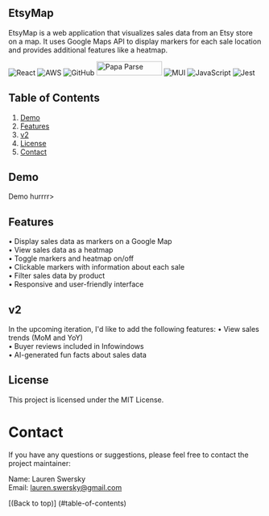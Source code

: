 ## EtsyMap

EtsyMap is a web application that visualizes sales data from an Etsy store on a map. It uses Google Maps API to display markers for each sale location and provides additional features like a heatmap.

![React](https://img.shields.io/badge/react-%2320232a.svg?style=for-the-badge&logo=react&logoColor=%2361DAFB) ![AWS](https://img.shields.io/badge/AWS-%23FF9900.svg?style=for-the-badge&logo=amazon-aws&logoColor=white) ![GitHub](https://img.shields.io/badge/github-%23121011.svg?style=for-the-badge&logo=github&logoColor=white) <img src="https://blog.donazzon.com/wp-content/uploads/2020/06/image-12.png" alt="Papa Parse" style="height: 28px; width: 130px;"/> ![MUI](https://img.shields.io/badge/MUI-%230081CB.svg?style=for-the-badge&logo=mui&logoColor=white) ![JavaScript](https://img.shields.io/badge/javascript-%23323330.svg?style=for-the-badge&logo=javascript&logoColor=%23F7DF1E) ![Jest](https://img.shields.io/badge/-jest-%23C21325?style=for-the-badge&logo=jest&logoColor=white) 


## Table of Contents

1. [Demo](#demo)<br />
2. [Features](#features) <br />
3. [v2](#v2-additions) <br />
4. [License](#license) <br /> 
5. [Contact](#contact)
 
## Demo

Demo hurrrr>

## Features

• Display sales data as markers on a Google Map <br />
• View sales data as a heatmap <br />
• Toggle markers and heatmap on/off<br />
• Clickable markers with information about each sale<br />
• Filter sales data by product<br />
• Responsive and user-friendly interface<br />

## v2 

In the upcoming iteration, I'd like to add the following features:
• View sales trends (MoM and YoY)<br />
• Buyer reviews included in Infowindows<br />
• AI-generated fun facts about sales data<br />

## License

This project is licensed under the MIT License.

# Contact

If you have any questions or suggestions, please feel free to contact the project maintainer:

Name: Lauren Swersky<br />
Email: lauren.swersky@gmail.com

[(Back to top)] (#table-of-contents)
